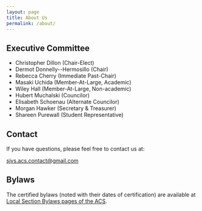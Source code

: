 ```yaml
---
layout: page
title: About Us
permalink: /about/
---
```


## Executive Committee

- Christopher Dillon (Chair-Elect)
- Dermot Donnelly--Hermosillo (Chair)
- Rebecca Cherry (Immediate Past-Chair)
- Masaki Uchida (Member-At-Large, Academic)
- Wiley Hall (Member-At-Large, Non-academic)
- Hubert Muchalski (Councilor)
- Elisabeth Schoenau (Alternate Councilor)
- Morgan Hawker (Secretary & Treasurer)
- Shareen Purewall (Student Representative)

## Contact

If you have questions, please feel free to contact us at:

[sjvs.acs.contact@gmail.com](mailto:sjvs.acs.contact@gmail.com)

## Bylaws

The certified bylaws (noted with their dates of certification) are available at [Local Section Bylaws pages of the ACS][cc5844e2].

  [cc5844e2]: https://www.acs.org/content/acs/en/about/governance/charter/lsbylaws.html "Local Section Bylaws"

<!-- This is the base Jekyll theme. You can find out more info about customizing your Jekyll theme, as well as basic Jekyll usage documentation at [jekyllrb.com](https://jekyllrb.com/)

You can find the source code for Minima at GitHub:
[jekyll][jekyll-organization] /
[minima](https://github.com/jekyll/minima)

You can find the source code for Jekyll at GitHub:
[jekyll][jekyll-organization] /
[jekyll](https://github.com/jekyll/jekyll)


[jekyll-organization]: https://github.com/jekyll -->

